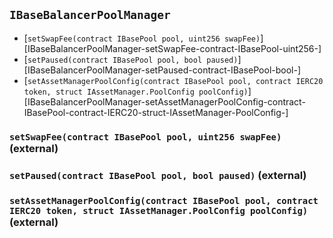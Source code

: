 ## <span id="IBaseBalancerPoolManager"></span> `IBaseBalancerPoolManager`



- [`setSwapFee(contract IBasePool pool, uint256 swapFee)`][IBaseBalancerPoolManager-setSwapFee-contract-IBasePool-uint256-]
- [`setPaused(contract IBasePool pool, bool paused)`][IBaseBalancerPoolManager-setPaused-contract-IBasePool-bool-]
- [`setAssetManagerPoolConfig(contract IBasePool pool, contract IERC20 token, struct IAssetManager.PoolConfig poolConfig)`][IBaseBalancerPoolManager-setAssetManagerPoolConfig-contract-IBasePool-contract-IERC20-struct-IAssetManager-PoolConfig-]
### <span id="IBaseBalancerPoolManager-setSwapFee-contract-IBasePool-uint256-"></span> `setSwapFee(contract IBasePool pool, uint256 swapFee)` (external)



### <span id="IBaseBalancerPoolManager-setPaused-contract-IBasePool-bool-"></span> `setPaused(contract IBasePool pool, bool paused)` (external)



### <span id="IBaseBalancerPoolManager-setAssetManagerPoolConfig-contract-IBasePool-contract-IERC20-struct-IAssetManager-PoolConfig-"></span> `setAssetManagerPoolConfig(contract IBasePool pool, contract IERC20 token, struct IAssetManager.PoolConfig poolConfig)` (external)



